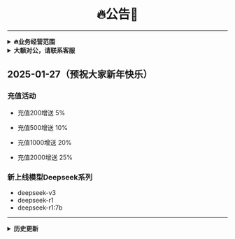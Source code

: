 <h1 align = "center">🔥公告🚀</h1>

---
<details markdown="1">
  <summary><b>🔥业务经营范围</b></summary>

- api服务（没有的找企微客服增加）
    - 提供主流大模型服务，gpt/claude/gemini/llama/国产大模型等等
    - 提供多模态模型服务，文件解析/图片解析/语音解析/视频解析等等
    - 提供垂类智能体服务，文件问答/联网问答/学术搜索等等
    - 提供语音克隆&语音合成服务，hailuo/fish/chattts等等
    - 提供embedding服务，bge/jina/openai等等
    - 提供图片生成服务，kling/flux/ideogram/recraft/虚拟换衣/换头等等
    - 提供视频生成服务，kling/cogviewx/hailuo/hunyuan/vidu/sora等等
    - 提供图片编辑服务，变清晰、去水印、抠图等等
    - 提供文档智能服务，ocr/pdf-to-markdown/url-to-markdown等等
    - 提供对象存储服务

- 账号服务（市面上有的都可以）
    - gpt-plus/claude-pro
    - api-key

- 个性化服务
    - 定制同款api聚合站点，一键对接货源
    - 定制企业智能体，类似gpt-4-all/kimi
    - 定制知识库智能问答（RAG）
    - 定制AI类网站/小程序等等
    - 承接数据标注/数据跑批任务
    - 承接大模型微调，定制化大模型（可端到端）
    - 承接其他项目，算法模型等等

</details>

<details markdown="1">
  <summary><b>大额对公，请联系客服</b></summary>
</details>

## 2025-01-27（预祝大家新年快乐）

### 充值活动

  - 充值200增送 5%

  - 充值500增送 10%
  - 充值1000增送 20%
  - 充值2000增送 25%
  
### 新上线模型Deepseek系列

  - deepseek-v3
  - deepseek-r1
  - deepseek-r1:7b




---

<details markdown="1">
  <summary><b>历史更新</b></summary>

## 2025-01-04

- 增加模型配额 gemini-2.0-flash-exp、gemini-2.0-flash-thinking-exp-1219

## 2024-12-31

- 上线新模型
    - `glm-zero/glm-zero-preview`：GLM-Zero-Preview 专注于增强模型推理能力，擅长处理数理逻辑、代码和需要深度推理的复杂问题。同基座模型相比，GLM-Zero-Preview
      在不显著降低通用任务能力的情况下，在专家任务能力方面表现大幅提升。其在 AIME 2024、MATH500 和 LiveCodeBench 评测中，效果与
      OpenAI-o1-Preview 相当。
    - 兼容SparkAI客户端，文件问答&图片问答：baseurl改为`https://api.chatfire.cn/sparkai/v1`

## 2024-12-27

- 上线新模型
    - deepseek-v3
    - deepseek-r1：deepseek-v3的思考模型
    - deepseek-search：deepseek-v3的联网模型

## 2024-12-24

- 上线新模型
    - doubao-pro-256k：相比Doubao-pro-128k/240628，长文任务效果显著提升10%以上，要点提取、字数遵循、多轮对话上文记忆等能力大幅提升
    - [qvq-72b-preview](https://mp.weixin.qq.com/s/WzL7tbFUZOgE2IFMeHT-sQ)：Qwen开源视觉推理模型QVQ，更睿智地看世界！

- 增加gemini-2.0配额，支持多模型，默认分组可用
    - "gemini-2.0-flash"
    - "gemini-2.0-flash-exp"

## 2024-12-20

- 修复SunoV4无水印版本
    - [异步任务接口文档](https://api.chatfire.cn/docs/api-246593467)
- [增加视频解析模型](https://api.chatfire.cn/docs/api-246688638)
- 增加高并发mj-fast

## 2024-12-19

- 新增生图模型 SeedEdit（文生图&图生图/图片编辑）: 一句话编辑你的世界：字节跳动推出革命性图片编辑工具SeedEdit
    - [Chat模式接口文档](https://api.chatfire.cn/docs/api-214415540)
    - [Images接口文档](https://api.chatfire.cn/docs/api-246137616)
    - [异步任务接口文档](https://api.chatfire.cn/docs/api-246120232)
- 新增视觉模型
    - deepseek-ai/deepseek-vl2
    - doubao-vision-pro-32k
    - doubao-vision-lite-32k
- 新增视频模型 Sora
    - Chat模式：`sora-1:1-480p-5s`
    - 异步任务接口在路上

## 2024-12-13

- 新增模型 混元视频（支持高并发，非逆向可商用，限时特价1毛）[接口文档](https://api.chatfire.cn/docs/api-244309840)
  HunyuanVideo 是腾讯推出的开源视频生成基础模型，拥有超过 130
  亿参数，是目前最大的开源视频生成模型。该模型采用统一的图像和视频生成架构，集成了数据整理、图像-视频联合模型训练和高效基础设施等关键技术。模型使用多模态大语言模型作为文本编码器，通过
  3D VAE 进行空间-时间压缩，并提供提示词重写功能。根据专业人工评估结果，HunyuanVideo 在文本对齐、运动质量和视觉质量等方面的表现优于现有最先进的模型

## 2024-12-09

- 新增模型
    - meta-llama/Llama-3.3-70B-Instruct: Llama 3.3 是 Llama 系列最先进的多语言开源大型语言模型，以极低成本体验媲美 405B
      模型的性能。基于 Transformer
      结构，并通过监督微调（SFT）和人类反馈强化学习（RLHF）提升有用性和安全性。其指令调优版本专为多语言对话优化，在多项行业基准上表现优于众多开源和封闭聊天模型。知识截止日期为
      2023 年 12 月。
    - jimeng-v2.1：豆包画图，支持即梦超强图像生成能力，兼容chat/dalle-image调用方式。
    - 海螺最新的I2V-01-live图生视频模型：特别针对二次元图生视频效果，进行了优化，动作流畅又生动，让2D二次元角色像复活一样。

## 2024-12-06

- 新增模型
    - o1-plus: （官网 plus 版本 `逆向工程`，有思考过程显示）o1 是OpenAI针对复杂任务的新推理模型，该任务需要广泛的常识。该模型具有
      200k 上下文，目前全球最强模型，支持图片识别
    - o1-pro: （官网 200刀 plus 版本 `逆向工程`，有思考过程显示）o1-pro 是OpenAI针对复杂任务的新推理模型，该任务需要广泛的常识。该模型具有
      200k 上下文，目前全球最强模型，支持图片识别

## 2024-12-05

- 新增模型gpt-4-plus/gpt-4o-plus按倍率计算
  > OpenAI-plus会员 逆向工程

## 2024-11-29

- 新增推理模型
    - Qwen/QwQ-32B-Preview
      > 强大的数学问题解决能力，在AIME、MATH-500数学评测上，超过了OpenAI o1-preview优秀的编码能力，LiveCodeBench接近OpenAI
      o1-preview

## 2024-11-25

- 新增虚拟换衣接口
    - [可灵官方api格式](https://api.chatfire.cn/docs/api-237182295) 0.8/次
    - [老接口格式](https://api.chatfire.cn/docs/api-226983436) 0.1/次

</details>
